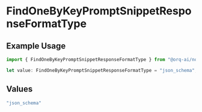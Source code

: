 # FindOneByKeyPromptSnippetResponseFormatType

## Example Usage

```typescript
import { FindOneByKeyPromptSnippetResponseFormatType } from "@orq-ai/node/models/operations";

let value: FindOneByKeyPromptSnippetResponseFormatType = "json_schema";
```

## Values

```typescript
"json_schema"
```